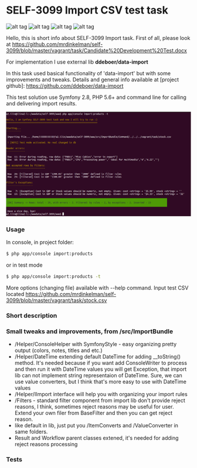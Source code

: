 # SELF-3099 Import CSV test task
![alt tag](https://img.shields.io/badge/build-passing-green.svg) 
![alt tag](https://img.shields.io/badge/state-waiting%20response-blue.svg)
![alt tag](https://img.shields.io/badge/version-1.0.0--alpha-orange.svg)
![alt tag](https://img.shields.io/badge/coverage-100%25-green.svg)


Hello, this is short info about SELF-3099 Import task.
First of all, please look at <https://github.com/mrdinkelman/self-3099/blob/master/vagrant/task/Candidate%20Development%20Test.docx>

For implementation I use external lib **ddeboer/data-import** 

In this task used basical functionality of 'data-import' but with some improvements and tweaks. 
Details and general info available at [project github]: <https://github.com/ddeboer/data-import>

This test solution use Symfony 2.8, PHP 5.6+ and command line for calling and delivering import results.

![alt tag](/vagrant/Selection_210.png?raw=true "Preview")

### Usage

In console, in project folder: 

```sh
$ php app/console import:products
```

or in test mode
```sh
$ php app/console import:products -t
```

More options (changing file) available with --help command.
Input test CSV located <https://github.com/mrdinkelman/self-3099/blob/master/vagrant/task/stock.csv>

### Short description


### Small tweaks and improvements, from /src/ImportBundle
* /Helper/ConsoleHelper with SymfonyStyle - easy organizing pretty output (colors, notes, titles and etc.)
* /Helper/DateTime extending default DateTime for adding __toString() method. It's needed because if you want add ConsoleWriter to process and then run it with DateTime values you will get Exception, that import lib can not implement string representaion of DateTime. Sure, we can use value converters, but I think that's more easy to use with DateTime values
* /Helper/IImport interface will help you with organizing your import rules
* /Filters - standard filter component from import lib don't provide reject reasons, I think, sometimes reject reasons may be useful for user. Extend your own filer from BaseFilter and then you can get reject reason. 
* like default in lib, just put you /ItemConverts and /ValueConverter in same folders.
* Result and Workflow parent classes extened, it's needed for adding reject reasons processing

### Tests

